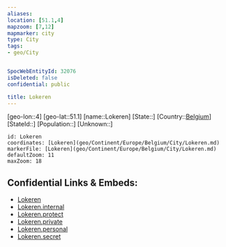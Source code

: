 ```yaml
---
aliases: 
location: [51.1,4]
mapzoom: [7,12] 
mapmarker: city 
type: City
tags:
- geo/City


SpocWebEntityId: 32076
isDeleted: false
confidential: public

title: Lokeren
---
```

[geo-lon::4]
[geo-lat::51.1]
[name::Lokeren]
[State::]
[Country::[Belgium](geo/Continent/Europe/Belgium.md)]
[StateId::]
[Population::]
[Unknown::]


```leaflet
id: Lokeren
coordinates: [Lokeren](geo/Continent/Europe/Belgium/City/Lokeren.md)
markerFile: [Lokeren](geo/Continent/Europe/Belgium/City/Lokeren.md)
defaultZoom: 11 
maxZoom: 18
```


## Confidential Links & Embeds: 
- [Lokeren](../../../../../../_public/geo/Continent/Europe/Belgium/City/Lokeren.md) 
- [Lokeren.internal](../../../../../../_internal/geo/Continent/Europe/Belgium/City/Lokeren.internal.md) 
- [Lokeren.protect](../../../../../../_protect/geo/Continent/Europe/Belgium/City/Lokeren.protect.md) 
- [Lokeren.private](../../../../../../_private/geo/Continent/Europe/Belgium/City/Lokeren.private.md) 
- [Lokeren.personal](../../../../../../_personal/geo/Continent/Europe/Belgium/City/Lokeren.personal.md) 
- [Lokeren.secret](../../../../../../_secret/geo/Continent/Europe/Belgium/City/Lokeren.secret.md) 
